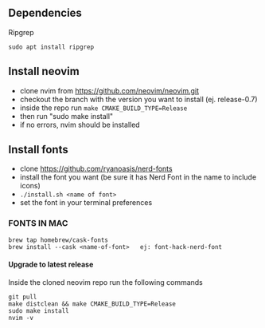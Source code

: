 

## Dependencies

Ripgrep

```
sudo apt install ripgrep
```

## Install neovim
- clone nvim from https://github.com/neovim/neovim.git
- checkout the branch with the version you want to install (ej. release-0.7)
- inside the repo run ``` make CMAKE_BUILD_TYPE=Release ```
- then run "sudo make install"
- if no errors, nvim should be installed

## Install fonts
- clone https://github.com/ryanoasis/nerd-fonts
- install the font you want (be sure it has Nerd Font in the name to include icons)
- ```./install.sh <name of font>```
- set the font in your terminal preferences

### FONTS IN MAC
```
brew tap homebrew/cask-fonts
brew install --cask <name-of-font>   ej: font-hack-nerd-font
```

#### Upgrade to latest release
Inside the cloned neovim repo run the following commands
```
git pull
make distclean && make CMAKE_BUILD_TYPE=Release
sudo make install
nvim -v
```
